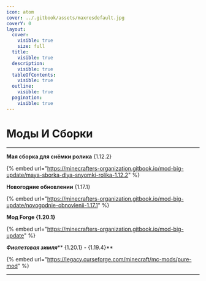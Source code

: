 ```yaml
---
icon: atom
cover: ../.gitbook/assets/maxresdefault.jpg
coverY: 0
layout:
  cover:
    visible: true
    size: full
  title:
    visible: true
  description:
    visible: true
  tableOfContents:
    visible: true
  outline:
    visible: true
  pagination:
    visible: true
---
```


# Моды И Сборки



***

**Мая сборка для снёмки ролика** {1.12.2}

{% embed url="https://minecrafters-organization.gitbook.io/mod-big-update/maya-sborka-dlya-snyomki-rolika-1.12.2" %}

**Новогодние обновлении** {1.17.1}

{% embed url="https://minecrafters-organization.gitbook.io/mod-big-update/novogodnie-obnovlenii-1.17.1" %}

**Мод Forge {1.20.1}**

{% embed url="https://minecrafters-organization.gitbook.io/mod-big-update" %}

_**Фиолетовая зимля**_** {1.20.1} - {1.19.4}**

{% embed url="https://legacy.curseforge.com/minecraft/mc-mods/pure-mod" %}

***
